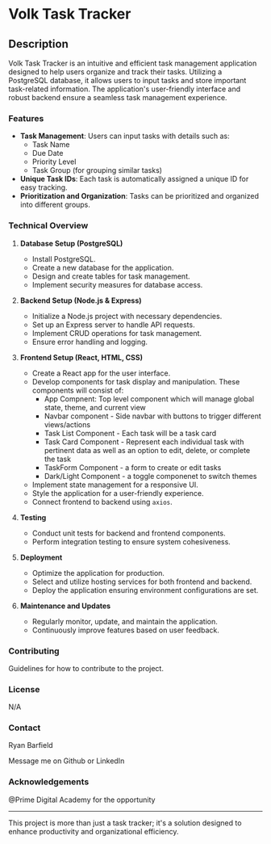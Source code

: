 # Volk Task Tracker

## Description

Volk Task Tracker is an intuitive and efficient task management application designed to help users organize and track their tasks. Utilizing a PostgreSQL database, it allows users to input tasks and store important task-related information. The application's user-friendly interface and robust backend ensure a seamless task management experience.

### Features

- **Task Management**: Users can input tasks with details such as:
  - Task Name
  - Due Date
  - Priority Level
  - Task Group (for grouping similar tasks)
- **Unique Task IDs**: Each task is automatically assigned a unique ID for easy tracking.
- **Prioritization and Organization**: Tasks can be prioritized and organized into different groups.

### Technical Overview

1. **Database Setup (PostgreSQL)**

   - Install PostgreSQL.
   - Create a new database for the application.
   - Design and create tables for task management.
   - Implement security measures for database access.

2. **Backend Setup (Node.js & Express)**

   - Initialize a Node.js project with necessary dependencies.
   - Set up an Express server to handle API requests.
   - Implement CRUD operations for task management.
   - Ensure error handling and logging.

3. **Frontend Setup (React, HTML, CSS)**

   - Create a React app for the user interface.
   - Develop components for task display and manipulation. These components will consist of:
     - App Compnent: Top level component which will manage global state, theme, and current view
     - Navbar component - Side navbar with buttons to trigger different views/actions
     - Task List Component - Each task will be a task card
     - Task Card Component - Represent each individual task with pertinent data as well as an option to edit, delete, or complete the task
     - TaskForm Component - a form to create or edit tasks
     - Dark/Light Component - a toggle componenet to switch themes
   - Implement state management for a responsive UI.
   - Style the application for a user-friendly experience.
   - Connect frontend to backend using `axios`.

4. **Testing**

   - Conduct unit tests for backend and frontend components.
   - Perform integration testing to ensure system cohesiveness.

5. **Deployment**

   - Optimize the application for production.
   - Select and utilize hosting services for both frontend and backend.
   - Deploy the application ensuring environment configurations are set.

6. **Maintenance and Updates**
   - Regularly monitor, update, and maintain the application.
   - Continuously improve features based on user feedback.

### Contributing

Guidelines for how to contribute to the project.

### License

N/A

### Contact

Ryan Barfield

Message me on Github or LinkedIn

### Acknowledgements

@Prime Digital Academy for the opportunity

---

This project is more than just a task tracker; it's a solution designed to enhance productivity and organizational efficiency.
